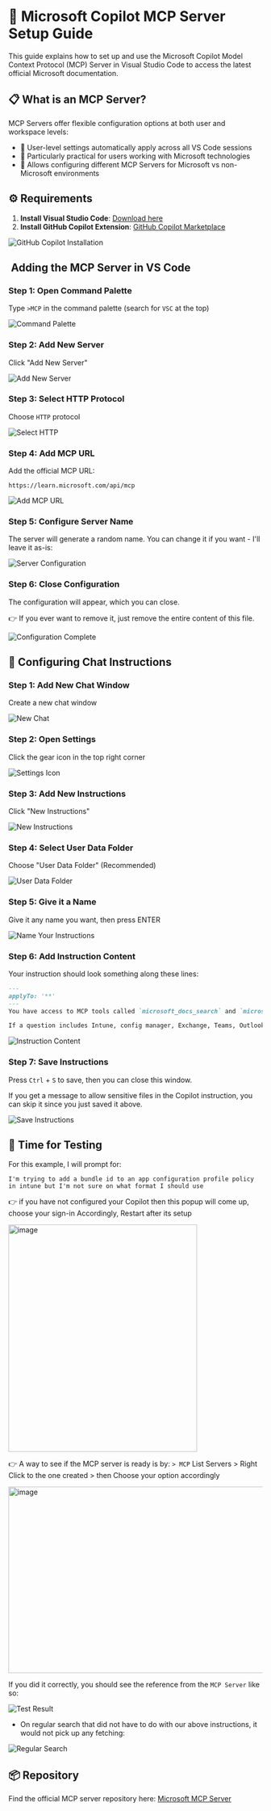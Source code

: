 # 🚀 Microsoft Copilot MCP Server Setup Guide

This guide explains how to set up and use the Microsoft Copilot Model Context Protocol (MCP) Server in Visual Studio Code to access the latest official Microsoft documentation.

## 📋 What is an MCP Server?

MCP Servers offer flexible configuration options at both user and workspace levels:
- 🔄 User-level settings automatically apply across all VS Code sessions
- 💼 Particularly practical for users working with Microsoft technologies
- 🔀 Allows configuring different MCP Servers for Microsoft vs non-Microsoft environments

## ⚙️ Requirements

1. **Install Visual Studio Code**: [Download here](https://code.visualstudio.com/)
2. **Install GitHub Copilot Extension**: [GitHub Copilot Marketplace](https://marketplace.visualstudio.com/items?itemName=GitHub.copilot)

![GitHub Copilot Installation](https://github.com/user-attachments/assets/65854041-0494-4b9e-baf3-84b4dc2c7971)

## ️ Adding the MCP Server in VS Code

### Step 1: Open Command Palette
Type `>MCP` in the command palette (search for `VSC` at the top)

![Command Palette](https://github.com/user-attachments/assets/c0b3bf38-2c75-4c2b-a7c4-bb675628b98c)

### Step 2: Add New Server
Click "Add New Server"

![Add New Server](https://github.com/user-attachments/assets/9652f5f2-0a14-4de3-8bd3-0d65e623a3af)

### Step 3: Select HTTP Protocol
Choose `HTTP` protocol

![Select HTTP](https://github.com/user-attachments/assets/51431efc-f484-4ac1-aba7-6d5083b7baff)

### Step 4: Add MCP URL
Add the official MCP URL:
```
https://learn.microsoft.com/api/mcp
```

![Add MCP URL](https://github.com/user-attachments/assets/44fd6819-0aed-45c6-9fbc-ffcfcabd8ed1)

### Step 5: Configure Server Name
The server will generate a random name. You can change it if you want - I'll leave it as-is:

![Server Configuration](https://github.com/user-attachments/assets/b3a5fb69-aeb8-4bc7-9c50-4bf561cf0739)

### Step 6: Close Configuration
The configuration will appear, which you can close. 

👉 If you ever want to remove it, just remove the entire content of this file.

![Configuration Complete](https://github.com/user-attachments/assets/7228e6ef-baee-4b47-b610-d95bb7502b37)

## 📝 Configuring Chat Instructions

### Step 1: Add New Chat Window
Create a new chat window

![New Chat](https://github.com/user-attachments/assets/bec7cd4c-9403-4e27-83a1-b9ad01fa9f2b)

### Step 2: Open Settings
Click the gear icon in the top right corner

![Settings Icon](https://github.com/user-attachments/assets/a7c6ef44-a21a-49dc-8119-60b764a7c6f3)

### Step 3: Add New Instructions
Click "New Instructions"

![New Instructions](https://github.com/user-attachments/assets/eede8ddd-bda2-49e0-9e03-0e1ef42822c4)

### Step 4: Select User Data Folder
Choose "User Data Folder" (Recommended)

![User Data Folder](https://github.com/user-attachments/assets/2e3510cc-b739-49da-b00b-7e32fba0c8ad)

### Step 5: Give it a Name
Give it any name you want, then press ENTER

![Name Your Instructions](https://github.com/user-attachments/assets/86a28d36-8abe-498a-8c3c-f3d334144a3c)

### Step 6: Add Instruction Content
Your instruction should look something along these lines:

```markdown
---
applyTo: '**'
---
You have access to MCP tools called `microsoft_docs_search` and `microsoft_docs_fetch` - these tools allow you to search through and fetch Microsoft's latest official documentation, and that information might be more detailed or newer than what's in your training data set.

If a question includes Intune, config manager, Exchange, Teams, Outlook, and all other Microsoft products, services, or technology, you should leverage these tools to search for an answer and to fetch content for deep research.
```

![Instruction Content](https://github.com/user-attachments/assets/c1ad4f3b-75a5-4b5b-a2a4-f35d3c366cb1)

### Step 7: Save Instructions
Press `Ctrl` + `S` to save, then you can close this window.

If you get a message to allow sensitive files in the Copilot instruction, you can skip it since you just saved it above.

![Save Instructions](https://github.com/user-attachments/assets/902b3f03-deeb-48db-955c-0c89d384d6c9)

## 🧪 Time for Testing

For this example, I will prompt for:
```
I'm trying to add a bundle id to an app configuration profile policy in intune but I'm not sure on what format I should use
```

👉 if you have not configured your Copilot then this popup will come up, choose your sign-in Accordingly, Restart after its setup

<img width="374" height="450" alt="image" src="https://github.com/user-attachments/assets/c2930c45-beb4-4991-a5a9-b87fd59174ee" />

👉 A way to see if the MCP server is ready is by: `> MCP` List Servers > Right Click to the one created > then Choose your option accordingly

<img width="590" height="369" alt="image" src="https://github.com/user-attachments/assets/a80643b8-7d26-4694-a4ab-a2446e9341e3" />



If you did it correctly, you should see the reference from the `MCP Server` like so:

![Test Result](https://github.com/user-attachments/assets/944cdc5e-b52d-4d31-a435-48a52cf6bbdf)

* On regular search that did not have to do with our above instructions, it would not pick up any fetching:

![Regular Search](https://github.com/user-attachments/assets/a247f0bc-f0df-492d-aa49-a2b128c764f5)

## 📦 Repository

Find the official MCP server repository here: [Microsoft MCP Server](https://github.com/microsoftdocs/mcp)
